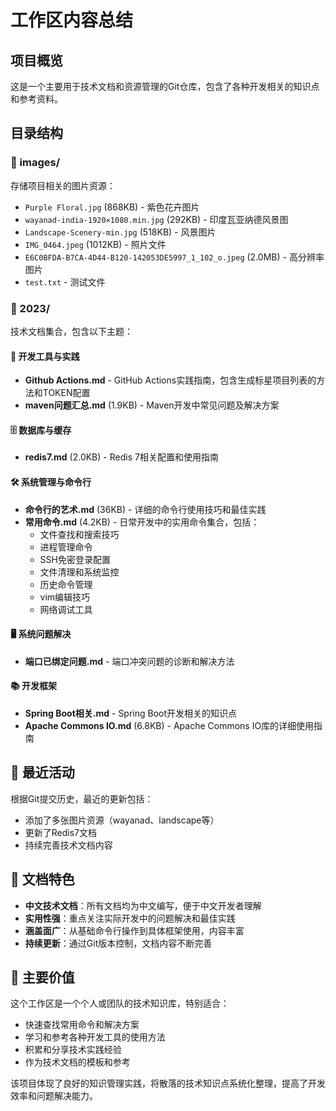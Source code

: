 # 工作区内容总结

## 项目概览
这是一个主要用于技术文档和资源管理的Git仓库，包含了各种开发相关的知识点和参考资料。

## 目录结构

### 📁 images/ 
存储项目相关的图片资源：
- `Purple Floral.jpg` (868KB) - 紫色花卉图片
- `wayanad-india-1920×1080.min.jpg` (292KB) - 印度瓦亚纳德风景图
- `Landscape-Scenery-min.jpg` (518KB) - 风景图片
- `IMG_0464.jpeg` (1012KB) - 照片文件
- `E6C0BFDA-B7CA-4D44-B120-142053DE5997_1_102_o.jpeg` (2.0MB) - 高分辨率图片
- `test.txt` - 测试文件

### 📁 2023/
技术文档集合，包含以下主题：

#### 🚀 开发工具与实践
- **Github Actions.md** - GitHub Actions实践指南，包含生成标星项目列表的方法和TOKEN配置
- **maven问题汇总.md** (1.9KB) - Maven开发中常见问题及解决方案

#### 🗄️ 数据库与缓存
- **redis7.md** (2.0KB) - Redis 7相关配置和使用指南

#### 🛠️ 系统管理与命令行
- **命令行的艺术.md** (36KB) - 详细的命令行使用技巧和最佳实践
- **常用命令.md** (4.2KB) - 日常开发中的实用命令集合，包括：
  - 文件查找和搜索技巧
  - 进程管理命令
  - SSH免密登录配置
  - 文件清理和系统监控
  - 历史命令管理
  - vim编辑技巧
  - 网络调试工具

#### 🖥️ 系统问题解决
- **端口已绑定问题.md** - 端口冲突问题的诊断和解决方法

#### 📚 开发框架
- **Spring Boot相关.md** - Spring Boot开发相关的知识点
- **Apache Commons IO.md** (6.8KB) - Apache Commons IO库的详细使用指南

## 🔄 最近活动
根据Git提交历史，最近的更新包括：
- 添加了多张图片资源（wayanad、landscape等）
- 更新了Redis7文档
- 持续完善技术文档内容

## 📝 文档特色
- **中文技术文档**：所有文档均为中文编写，便于中文开发者理解
- **实用性强**：重点关注实际开发中的问题解决和最佳实践
- **涵盖面广**：从基础命令行操作到具体框架使用，内容丰富
- **持续更新**：通过Git版本控制，文档内容不断完善

## 🎯 主要价值
这个工作区是一个个人或团队的技术知识库，特别适合：
- 快速查找常用命令和解决方案
- 学习和参考各种开发工具的使用方法
- 积累和分享技术实践经验
- 作为技术文档的模板和参考

该项目体现了良好的知识管理实践，将散落的技术知识点系统化整理，提高了开发效率和问题解决能力。